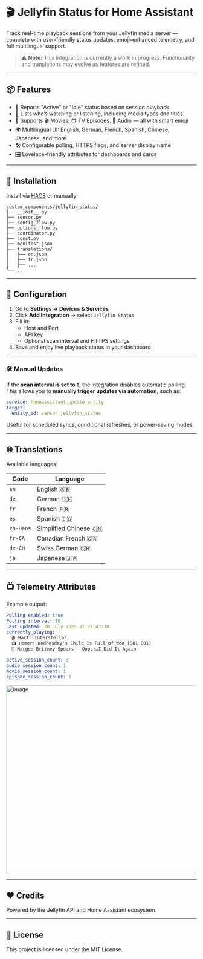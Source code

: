 # 🎬 Jellyfin Status for Home Assistant

Track real-time playback sessions from your Jellyfin media server — complete with user-friendly status updates, emoji-enhanced telemetry, and full multilingual support.

> ⚠️ **Note:** This integration is currently a work in progress. Functionality and translations may evolve as features are refined.

---

## 📦 Features

- 🧠 Reports "Active" or "Idle" status based on session playback  
- 👤 Lists who’s watching or listening, including media types and titles  
- 🎵 Supports 🎬 Movies, 📺 TV Episodes, 🎵 Audio — all with smart emoji  
- 🌍 Multilingual UI: English, German, French, Spanish, Chinese, Japanese, and more  
- 🛠️ Configurable polling, HTTPS flags, and server display name  
- 🎛️ Lovelace-friendly attributes for dashboards and cards  

---

## 🚀 Installation

Install via [HACS](https://hacs.xyz/) or manually:

```
custom_components/jellyfin_status/
├── __init__.py
├── sensor.py
├── config_flow.py
├── options_flow.py
├── coordinator.py
├── const.py
├── manifest.json
├── translations/
│   ├── en.json
│   ├── fr.json
│   ├── ...
└── ...
```

---

## 🧩 Configuration

1. Go to **Settings → Devices & Services**  
2. Click **Add Integration** → select `Jellyfin Status` 
3. Fill in:  
   - Host and Port  
   - API key  
   - Optional scan interval and HTTPS settings  
4. Save and enjoy live playback status in your dashboard  

---

### 🛠️ Manual Updates

If the **scan interval is set to `0`**, the integration disables automatic polling.  
This allows you to **manually trigger updates via automation**, such as:

```yaml
service: homeassistant.update_entity
target:
  entity_id: sensor.jellyfin_status
```

Useful for scheduled syncs, conditional refreshes, or power-saving modes.

---

## 🌐 Translations

Available languages:

| Code      | Language             |
|-----------|----------------------|
| `en`      | English 🇬🇧           |
| `de`      | German 🇩🇪            |
| `fr`      | French 🇫🇷            |
| `es`      | Spanish 🇪🇸           |
| `zh-Hans` | Simplified Chinese 🇨🇳 |
| `fr-CA`   | Canadian French 🇨🇦    |
| `de-CH`   | Swiss German 🇨🇭      |
| `ja`      | Japanese 🇯🇵          |

---

## 📺 Telemetry Attributes

Example output:
```yaml
Polling enabled: true
Polling interval: 10
Last updated: 28 July 2025 at 21:43:38
currently_playing: |
  🎬 Bart: Interstellar
  📺 Homer: Wednesday's Child Is Full of Woe (S01 E01)
  🎵 Marge: Britney Spears – Oops!…I Did It Again

active_session_count: 3
audio_session_count: 1
movie_session_count: 1
episode_session_count: 1
```




<img height="500" alt="image" src="https://github.com/user-attachments/assets/695d208f-40f0-4078-a786-89a1045d517b" />


---

## ❤️ Credits

Powered by the Jellyfin API and Home Assistant ecosystem.

---

## 📄 License

This project is licensed under the MIT License.

